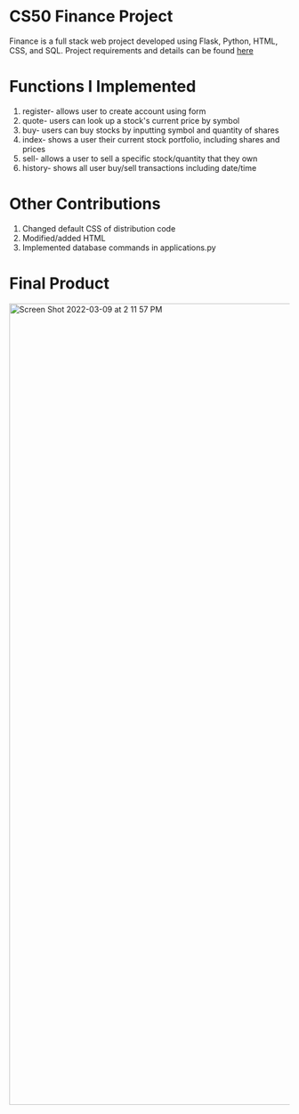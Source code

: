 # CS50 Finance Project
Finance is a full stack web project developed using Flask, Python, HTML, CSS, and SQL. Project requirements and details can be found [here](https://cs50.harvard.edu/x/2020/tracks/web/finance/)

# Functions I Implemented
1. register- allows user to create account using form
2. quote- users can look up a stock's current price by symbol
3. buy- users can buy stocks by inputting symbol and quantity of shares
4. index- shows a user their current stock portfolio, including shares and prices
5. sell- allows a user to sell a specific stock/quantity that they own
6. history- shows all user buy/sell transactions including date/time

# Other Contributions 
1. Changed default CSS of distribution code
2. Modified/added HTML
3. Implemented database commands in applications.py

# Final Product
<img width="1440" alt="Screen Shot 2022-03-09 at 2 11 57 PM" src="https://user-images.githubusercontent.com/68452096/157526599-19888d05-ff70-4d52-a2fa-d5b6d691ff7a.png">
